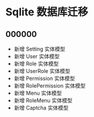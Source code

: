 # Sqlite 数据库迁移

## 000000

- 新增 Setting 实体模型
- 新增 User 实体模型
- 新增 Role 实体模型
- 新增 UserRole 实体模型
- 新增 Permission 实体模型
- 新增 RolePermission 实体模型
- 新增 Menu 实体模型
- 新增 RoleMenu 实体模型
- 新增 Captcha 实体模型
